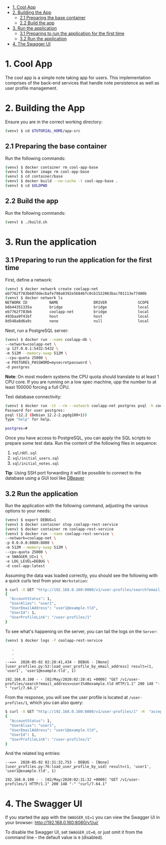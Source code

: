 
- [1. Cool App](#1-cool-app)
- [2. Building the App](#2-building-the-app)
  - [2.1 Preparing the base container](#21-preparing-the-base-container)
  - [2.2 Build the app](#22-build-the-app)
- [3. Run the application](#3-run-the-application)
  - [3.1 Preparing to run the application for the first time](#31-preparing-to-run-the-application-for-the-first-time)
  - [3.2 Run the application](#32-run-the-application)
- [4. The Swagger UI](#4-the-swagger-ui)

# 1. Cool App

The cool app is a simple note taking app for users. This implementation comprises of the back-end services that handle note persistence as well as user profile management.

# 2. Building the App

Ensure you are in the correct working directory:

```bash
(venv) $ cd $TUTORIAL_HOME/app-src
```

## 2.1 Preparing the base container

Run the following commands:

```bash
(venv) $ docker container rm cool-app-base
(venv) $ docker image rm cool-app-base
(venv) $ cd container/base
(venv) $ docker build --no-cache -t cool-app-base .
(venv) $ cd $OLDPWD
```

## 2.2 Build the app

Run the following commands:

```bash
(venv) $ ./build.sh
```

# 3. Run the application

## 3.1 Preparing to run the application for the first time

First, define a network:

```bash
(venv) $ docker network create coolapp-net
eb7762f783b607ddecbafe790a8392e5684bfc0cb1522063bac701113e77480b
(venv) $ docker network ls
NETWORK ID          NAME                DRIVER              SCOPE
b6b44351335a        bridge              bridge              local
eb7762f783b6        coolapp-net         bridge              local
493baa9f41bf        host                host                local
8d548a8d6a9c        none                null                local
```

Next, run a PostgreSQL server:

```bash
(venv) $ docker run --name coolapp-db \
--network=coolapp-net \
-p 127.0.0.1:5432:5432 \
-m 512M --memory-swap 512M \
--cpu-quota 25000 \
-e POSTGRES_PASSWORD=mysecretpassword \
-d postgres
```

__Note__: On most modern systems the CPU quota should translate to at least 1 CPU core. If you are running on a low spec machine, upp the number to at least 100000 forcing a full CPU.

Test database connectivity:

```bash
(venv) $ docker run -it --rm --network coolapp-net postgres psql -h coolapp-db -U postgres
Password for user postgres: 
psql (12.2 (Debian 12.2-2.pgdg100+1))
Type "help" for help.

postgres=# 
```

Once you have access to PostgreSQL, you can apply the SQL scripts to prepare some test data. Run the content of the following files in sequence:

1. `sql/ddl.sql`
2. `sql/initial_users.sql`
3. `sql/initial_notes.sql`

__Tip__: Using SSH port forwarding it will be possible to connect to the database using a GUI tool like [DBeaver](https://dbeaver.io/)

## 3.2 Run the application

Run the application with the following command, adjusting the various options to your needs:

```bash
(venv) $ export DEBUG=1
(venv) $ docker container stop coolapp-rest-service
(venv) $ docker container rm coolapp-rest-service
(venv) $ docker run --name coolapp-rest-service \
--network=coolapp-net \
-p 0.0.0.0:8080:8080 \
-m 512M --memory-swap 512M \
--cpu-quota 25000 \
-e SWAGGER_UI=1 \
-e LOG_LEVEL=DEBUG \
-d cool-app:latest
```

Assuming the data was loaded correctly, you should see the following with a quick curls test from your `Workstation`:

```bash
$ curl -X GET "http://192.168.0.160:8080/v1/user-profiles/search?email_address=user1%40example.tld" -H  "accept: application/json"
{
  "AccountStatus": 1,
  "UserAlias": "user1",
  "UserEmailAddress": "user1@example.tld",
  "UserId": 1,
  "UserProfileLink": "/user-profiles/1"
}
```

To see what's happening on the server, you can tail the logs on the `Server`:

```bash
(venv) $ docker logs -f coolapp-rest-service
```

```text
   .
   .
   .
--==>  2020-05-02 02:28:41,434 - DEBUG - [None] [user_profiles.py:52:load_user_profile_by_email_address] result=(1, 'user1', 'user1@example.tld', 1)

192.168.0.100 - - [02/May/2020:02:28:41 +0000] "GET /v1/user-profiles/search?email_address=user1%40example.tld HTTP/1.1" 200 148 "-" "curl/7.64.1"
```

From the response, you will see the user profile is located at `/user-profiles/1`, which you can also query:

```bash
$ curl -X GET "http://192.168.0.160:8080/v1/user-profiles/1" -H  "accept: application/json"
{
  "AccountStatus": 1,
  "UserAlias": "user1",
  "UserEmailAddress": "user1@example.tld",
  "UserId": 1,
  "UserProfileLink": "/user-profiles/1"
}
```

And the related log entries:

```text
--==>  2020-05-02 02:31:32,753 - DEBUG - [None] [user_profiles.py:76:load_user_profile_by_uid] result=(1, 'user1', 'user1@example.tld', 1)

192.168.0.100 - - [02/May/2020:02:31:32 +0000] "GET /v1/user-profiles/1 HTTP/1.1" 200 148 "-" "curl/7.64.1"
```

# 4. The Swagger UI

If you started the app with the `SWAGGER_UI=1` you can view the Swagger UI in your browser: http://192.168.0.160:8080/v1/ui/

To disable the Swagger UI, set `SWAGGER_UI=0`, or just omit it from the command line - the default value is `0` (disabled).
